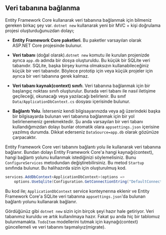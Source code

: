 ## Veri tabanına bağlanma

Entity Framework Core kullanarak veri tabanına bağlanmak için bilmeniz gereken birkaç şey var. `dotnet new` kullanarak yeni bir MVC + kişi doğrulama projesi oluşturduğunuzdan dolayı; 


* **Entity Framework Core paketleri**. Bu paketler varsayılan olarak ASP.NET Core projesinde bulunur.

* **Veri tabanı** (doğal olarak).`dotnet new` komutu ile kurulan projenizde ayrıca `app.db` adında bir dosya oluşturuldu. Bu küçük bir SQLite veri tabanıdır. SQLite, başka birşey kurma olmaksızın kullanabileceğiniz küçük bir veri tabanıdır. Böylece prototip için veya küçük projeler için ayrıca bir veri tabanına gerek kalmaz.

* **Veri tabanı kaynak(context) sınıfı**. Veri tabanına bağlanmak için bir başlangıç noktası sınıfı oluşturulur. Burada veri tabanı ile nasıl iletişime geçileceği, okunacağı veya yazılacağı belirlenir. Bu sınıf `Data/ApplicationDbContext.cs` dosyası içerisinde bulunur.

* **Bağlantı Yolu**. İsterseniz kendi bilgisayarınızda veya ağ üzerindeki başka bir bilgisayarda bulunan veri tabanına bağlanmak için bir yol belirlenemeniz gerekmektedir. Şu anda varsayılan bir veri tabanı kullandığımızdan dolayı bunlar otomatik olara `appsettings.json` içerisine yazılmış durumda. Dikkat ederseniz `DataSource=app.db` olarak gözünüze çarpacaktır.

Entity Framework Core veri tabanını bağlantı yolu ile kullanarak veri tabanına bağlanır. Bundan dolayı Entity Framework Core'a hangi kaynağı(context), hangi bağlantı yolunu kullanmak istediğinizi söylemelisiniz. Bunu `ConfigureServices` metodundan değiştirebilirsiniz. Bu metod `Startup` sınıfında bulunur. Bu halihazırda sizin için oluşturulmuş kod.

```csharp
services.AddDbContext<ApplicationDbContext>(options =>
    options.UseSqlite(Configuration.GetConnectionString("DefaultConnection")));
```

Bu kod ile; `ApplicationDbContext` service konteynerına eklenir ve Entity Framework Core'a SQLite veri tabanına `appsettings.json`'da bulunan bağlantı yolunu kullanarak bağlanır. 

Gördüğünüz gibi `dotnet new` sizin için birçok şeyi hazır hale getiriyor. Veri tabanımız kuruldu ve artık kullanılmaya hazır. Fakat şu anda hiç bir tablomuz bulunmamakta. `TodoItem` modellerini tutmak için kaynağı(context) güncellemeli ve veri tabanını taşımalıyız(migrate).

